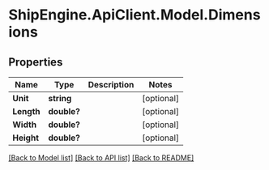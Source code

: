 # ShipEngine.ApiClient.Model.Dimensions
## Properties

Name | Type | Description | Notes
------------ | ------------- | ------------- | -------------
**Unit** | **string** |  | [optional] 
**Length** | **double?** |  | [optional] 
**Width** | **double?** |  | [optional] 
**Height** | **double?** |  | [optional] 

[[Back to Model list]](../README.md#documentation-for-models) [[Back to API list]](../README.md#documentation-for-api-endpoints) [[Back to README]](../README.md)

